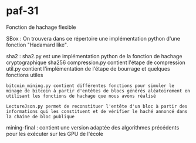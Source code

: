 # paf-31
Fonction de hachage flexible


SBox : 
	On trouvera dans ce répertoire une implémentation python d'une fonction "Hadamard like".

sha2 :
	sha2.py est une implémentation python de la fonction de hachage cryptographique sha256
	compression.py contient l'étape de compression
	util.py contient l'implémentation de l'étape de bourrage et quelques fonctions utiles
	
	bitcoin_mining.py contient différentes fonctions pour simuler le minage de bitcoin à partir d'entêtes de blocs générés aléatoirement en utilisant les fonctions de hachage que nous avons réalisé
	
	LectureJson.py permet de reconstituer l'entête d'un bloc à partir des informations qui les constituent et de vérifier le haché annoncé dans la chaîne de bloc publique
	
mining-final :
	contient une version adaptée des algorithmes précédents pour les exécuter sur les GPU de l'école